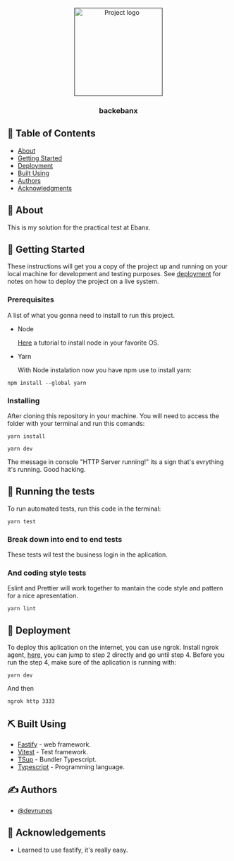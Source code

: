 <p align="center">
  <a href="" rel="noopener">
 <img width=200px height=200px src="https://i.imgur.com/6wj0hh6.jpg" alt="Project logo"></a>
</p>

<h3 align="center">backebanx</h3>

## 📝 Table of Contents

- [About](#about)
- [Getting Started](#getting_started)
- [Deployment](#deployment)
- [Built Using](#built_using)
- [Authors](#authors)
- [Acknowledgments](#acknowledgement)

## 🧐 About <a name = "about"></a>

This is my solution for the practical test at Ebanx.

## 🏁 Getting Started <a name = "getting_started"></a>

These instructions will get you a copy of the project up and running on your local machine for development and testing purposes. See [deployment](#deployment) for notes on how to deploy the project on a live system.

### Prerequisites

A list of what you gonna need to install to run this project.

- Node

  [Here](https://www.alura.com.br/artigos/como-instalar-node-js-windows-linux-macos?gclid=CjwKCAiAr4GgBhBFEiwAgwORraCEtHblYqXAsMSmUAfUL2KFN7_n3H9yldAZZLz4m6Kbo3xrkxdl2xoC8XgQAvD_BwE) a tutorial to install node in your favorite OS.

- Yarn

  With Node instalation now you have npm use to install yarn:

```
npm install --global yarn
```

### Installing

After cloning this repository in your machine.
You will need to access the folder with your terminal and run this comands:

```
yarn install
```

```
yarn dev
```

The message in console "HTTP Server running!" its a sign that's evrything it's running.
Good hacking.

## 🔧 Running the tests <a name = "tests"></a>

To run automated tests, run this code in the terminal:

```
yarn test
```

### Break down into end to end tests

These tests wil test the business login in the aplication.

### And coding style tests

Eslint and Prettier will work together to mantain the code style and pattern for a nice apresentation.

```
yarn lint
```

## 🚀 Deployment <a name = "deployment"></a>

To deploy this aplication on the internet, you can use ngrok.
Install ngrok agent, [here](https://ngrok.com/docs/getting-started), you can jump to step 2 directly and go until step 4.
Before you run the step 4, make sure of the aplication is running with:

```
yarn dev
```

And then

```
ngrok http 3333
```

## ⛏️ Built Using <a name = "built_using"></a>

- [Fastify](https://www.fastify.io/) - web framework.
- [Vitest](https://vitest.dev/) - Test framework.
- [TSup](https://tsup.egoist.dev/) - Bundler Typescript.
- [Typescript](https://www.typescriptlang.org/) - Programming language.

## ✍️ Authors <a name = "authors"></a>

- [@devnunes](https://github.com/devnunes)

## 🎉 Acknowledgements <a name = "acknowledgement"></a>

- Learned to use fastify, it's really easy.
